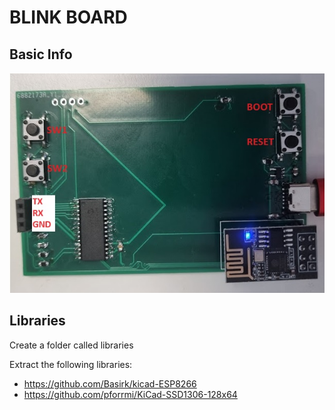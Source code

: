 # BLINK BOARD

## Basic Info

![Basic Layout](docs/blink_board_backside.jpg)

## Libraries

Create a folder called libraries

Extract the following libraries:

* https://github.com/Basirk/kicad-ESP8266
* https://github.com/pforrmi/KiCad-SSD1306-128x64
